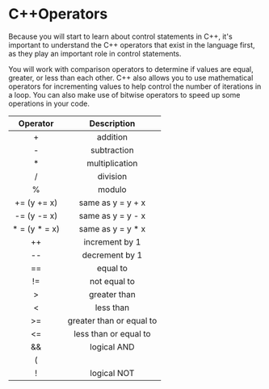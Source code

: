 # C++Operators
Because you will start to learn about control statements in C++, it's important to understand 
the C++ operators that exist in the language first, as they play an important role in control statements.

You will work with comparison operators to determine if values are equal, greater, or less than each other. 
C++ also allows you to use mathematical operators for incrementing values to help control the number of iterations in a loop.
You can also make use of bitwise operators to speed up some operations in your code.

|Operator|Description|
|:---:|:---:|
|+|addition|
|-|subtraction|
|* |multiplication|
|/|division|
|%|modulo|
|+= (y += x)|same as y = y + x|
|-= (y -= x)|same as y = y - x|
| * = (y * = x)|same as y = y * x |
|++|increment by 1|
|--|decrement by 1|
|==|equal to|
|!=|not equal to|
|>|greater than|
|<|less than|
|>=|greater than or equal to|
|<=|less than or equal to|
|&&|logical AND|
|(||)|logical OR|
|!|logical NOT|



